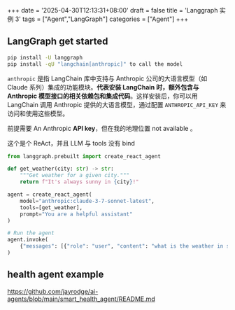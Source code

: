 +++
date = '2025-04-30T12:13:31+08:00'
draft = false
title = 'Langgraph 实例 3'
tags = ["Agent","LangGraph"]
categories = ["Agent"]
+++


## LangGraph get started

~~~sh
pip install -U langgraph
pip install -qU "langchain[anthropic]" to call the model
~~~

`anthropic` 是指 LangChain 库中支持与 Anthropic 公司的大语言模型（如 Claude 系列）集成的功能模块。**代表安装 LangChain 时，额外包含与 Anthropic 模型接口的相关依赖包和集成代码**。这样安装后，你可以用 LangChain 调用 Anthropic 提供的大语言模型，通过配置 `ANTHROPIC_API_KEY` 来访问和使用这些模型。

前提需要 An Anthropic **API key**，但在我的地理位置 not available 。

这个是个 ReAct，并且 LLM 与 tools 没有 bind

~~~py
from langgraph.prebuilt import create_react_agent

def get_weather(city: str) -> str:
    """Get weather for a given city."""
    return f"It's always sunny in {city}!"

agent = create_react_agent(
    model="anthropic:claude-3-7-sonnet-latest",
    tools=[get_weather],
    prompt="You are a helpful assistant"
)

# Run the agent
agent.invoke(
    {"messages": [{"role": "user", "content": "what is the weather in sf"}]}
)
~~~


## health agent example 

https://github.com/jayrodge/ai-agents/blob/main/smart_health_agent/README.md


